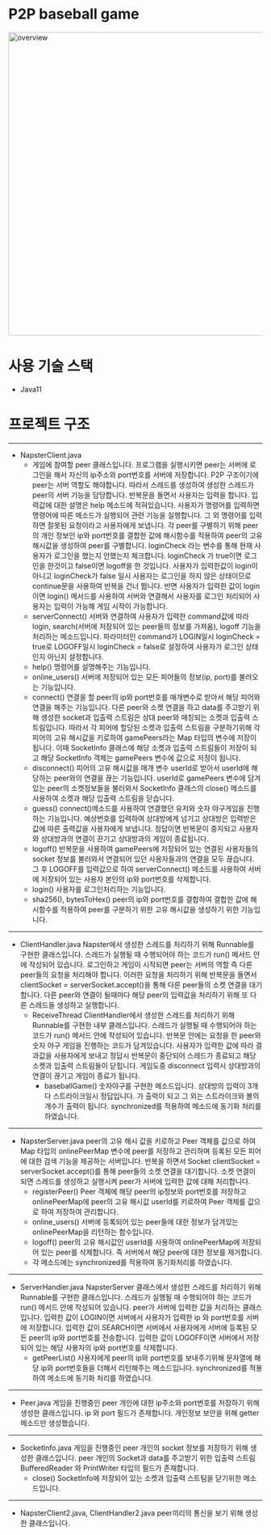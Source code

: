 # P2P baseball game
<img width="600px" alt="overview" src="https://user-images.githubusercontent.com/69111959/236689624-dfab058a-5e66-4082-a13a-597efb015dbf.png">


# 사용 기술 스택
* Java11


# 프로젝트 구조
***
* NapsterClient.java 
  * 게임에 참여할 peer 클래스입니다. 
  프로그램을 실행시키면 peer는 서버에 로그인을 해서 자신의 ip주소와 port번호를 서버에 저장합니다.
  P2P 구조이기에 peer는 서버 역할도 해야합니다. 따라서 스레드를 생성하여 생성한 스레드가 peer의 서버 기능을 담당합니다.
  반복문을 돌면서 사용자는 입력을 합니다. 입력값에 대한 설명은 help 메소드에 적혀있습니다.
  사용자가 명령어를 입력하면 명령어에 따른 메소드가 실행되어 관련 기능을 실행합니다. 그 외 명령어를 입력하면 잘못된 요청이라고 사용자에게 보냅니다.
  각 peer를 구별하기 위해 peer의 개인 정보인 ip와 port번호를 결합한 값에 해시함수를 적용하여 peer의 고유 해시값을 생성하여 peer를 구별합니다.
  loginCheck 라는 변수를 통해 현재 사용자가 로그인을 했는지 안했는지 체크합니다. loginCheck 가 true이면 로그인을 한것이고 false이면 logoff을 한 것입니다.
  사용자가 입력한값이 login이 아니고 loginCheck가 false 일시 사용자는 로그인을 하지 않은 상태이므로 continue문을 사용하여 반복을 건너 뜁니다.
  반면 사용자가 입력한 값이 login이면 login() 메서드를 사용하여 서버와 연결해서 사용자를 로그인 처리되어 사용자는 입력이 가능해 게임 시작이 가능합니다.
  * serverConnect()
    서버와 연결하여 사용자가 입력한 command값에 따라 login, search(서버에 저장되어 있는 peer들의 정보를 가져옴), logoff 기능을 처리하는 메소드입니다. 
    파라미터인 command가 LOGIN일시 loginCheck = true로 LOGOFF일시 loginCheck = false로 설정하여 사용자가 로그인 상태인지 아닌지 설정합니다.
  * help() 
    명령어를 설명해주는 기능입니다.
  * online_users()
    서버에 저장되어 있는 모든 피어들의 정보(ip, port)를 불러오는 기능입니다.
  * connect()
    연결을 할 peer의 ip와 port번호를 매개변수로 받아서 해당 피어와 연결을 해주는 기능입니다. 
    다른 peer와 소켓 연결을 하고 data를 주고받기 위해 생성한 socket과 입출력 스트림은 상대 peer와 매칭되는 소켓과 입출력 스트림입니다.
    따라서 각 피어에 할당된 소켓과 입출력 스트림을 구분하기위해 각 피어의 고유 해시값을 키로하여 gamePeers라는 Map 타입의 변수에 저장이 됩니다. 
    이때 SocketInfo 클래스에 해당 소켓과 입출력 스트림들이 저장이 되고 해당 SocketInfo 객체는 gamePeers 변수에 값으로 저장이 됩니다.
  * disconnect()
    피어의 고유 해시값을 매개 변수 userId로 받아서 userId에 해당하는 peer와의 연결을 끊는 기능입니다.
    userId로 gamePeers 변수에 담겨있는 peer의 소켓정보들을 불러와서 SocketInfo 클래스의 close() 메소드를 사용하여 소켓과 해당 입출력 스트림을 닫습니다.
  * guess()
    connect()메소드를 사용하여 연결했던 유저와 숫자 야구게임을 진행하는 기능입니다.
    예상번호를 입력하여 상대방에게 넘기고 상대방은 입력받은 값에 따른 출력값을 사용자에게 보냅니다.
    정답이면 반복문이 중지되고 사용자와 상대방과의 연결이 끈기고 상대방과의 게임이 종료됩니다.
  * logoff()
    반복문을 사용하여 gamePeers에 저장되어 있는 연결된 사용자들의 socket 정보를 불러와서 연결되어 있던 사용자들과의 연결을 모두 끊습니다.
    그 후 LOGOFF를 입력값으로 하여 serverConnect() 메소드를 사용하여 서버에 저장되어 있는 사용자 본인의 ip와 port번호를 삭제합니다.
  * login()
    사용자를 로그인처리하는 기능입니다. 
  * sha256(), bytesToHex()
    peer의 ip와 port번호를 결합하여 결합한 값에 해시함수를 적용하여 peer를 구분하기 위한 고유 해시값을 생성하기 위한 기능입니다.

***
* ClientHandler.java
  Napster에서 생성한 스레드를 처리하기 위해 Runnable를 구현한 클래스입니다.
  스레드가 실행될 때 수행되어야 하는 코드가 run() 메서드 안에 작성되어 있습니다.
  로그인하고 게임이 시작되면 peer는 서버의 역할 즉 다른 peer들의 요청을 처리해야 합니다. 
  이러한 요청을 처리하기 위해 반복문을 돌면서 clientSocket = serverSocket.accept()을 통해 다른 peer들의 소켓 연결을 대기합니다.
  다른 peer와 연결이 될때마다 해당 peer의 입력값을 처리하기 위해 또 다른 스레드들 생성하고 실행합니다.
  * ReceiveThread
    ClientHandler에서 생성한 스레드를 처리하기 위해 Runnable를 구현한 내부 클래스입니다.
    스레드가 실행될 때 수행되어야 하는 코드가 run() 메서드 안에 작성되어 있습니다.
    반복문 안에는 요청을 한 peer와 숫자 야구 게임을 진행하는 코드가 담겨있습니다. 
    사용자가 입력한 값에 따라 결과값을 사용자에게 보내고 정답시 반복문이 중단되어 스레드가 종료되고 해당 소켓과 입출력 스트림들이 닫힙니다.
    게임도중 disconnect 입력시 상대방과의 연결이 끊기고 게임이 종료가 됩니다.
    * baseballGame()
      숫자야구를 구현한 메소드입니다. 상대방의 입력이 3개다 스트라이크일시 정답입니다. 가 출력이 되고 그 외는 스트라이크와 볼의 개수가 출력이 됩니다.
      synchronized를 적용하여 메소드에 동기화 처리를 하였습니다.

***
* NapsterServer.java
  peer의 고유 해시 값을 키로하고 Peer 객체를 값으로 하여 Map 타입의 onlinePeerMap 변수에 peer를 저장하고 관리하며 등록된 모든 피어에 대한 검색 기능을 제공하는 서버입니다.
  반복을 하면서 Socket clientSocket = serverSocket.accept()를 통해 peer들의 소켓 연결을 대기합니다.
  소켓 연결이 되면 스레드를 생성하고 실행시켜 peer가 서버에 입력한 값에 대해 처리합니다.
  * registerPeer()
    Peer 객체에 해당 peer의 ip정보와 port번호를 저장하고 onlinePeerMap에 peer의 고유 해시값 userId를 키로하여 Peer 객체를 값으로 하여 저장하여 관리합니다.
  * online_users()
    서버에 등록되어 있는 peer들에 대한 정보가 담겨있는 onlinePeerMap을 리턴하는 함수입니다.
  * logoff()
    peer의 고유 해시값인 userId를 사용하여 onlinePeerMap에 저장되어 있는 peer를 삭제합니다. 즉 서버에서 해당 peer에 대한 정보를 제거합니다.
  * 각 메소드에는 synchronized를 적용하여 동기화처리를 하였습니다. 

***
* ServerHandler.java
  NapsterServer 클래스에서 생성한 스레드를 처리하기 위해 Runnable를 구현한 클래스입니다.
  스레드가 실행될 때 수행되어야 하는 코드가 run() 메서드 안에 작성되어 있습니다.
  peer가 서버에 입력한 값을 처리하는 클래스입니다. 
  입력한 값이 LOGIN이면 서버에서 사용자가 입력한 ip 와 port번호를 서버에 저장합니다.
  입력한 값이 SEARCH이면 서버에서 사용자에게 서버에 등록된 모든 peer의 ip와 port번호를 전송합니다.
  입력한 값이 LOGOFF이면 서버에서 저장되어 있는 해당 사용자의 ip와 port번호를 삭제합니다.  
  * getPeerList()
    사용자에게 peer의 ip와 port번호를 보내주기위해 문자열에 해당 ip와 port번호들을 더해서 리턴해주는 메소드입니다.
    synchronized를 적용하여 메소드에 동기화 처리를 하였습니다.

***
* Peer.java
  게임을 진행중인 peer 개인에 대한 ip주소와 port번호를 저장하기 위해 생성한 클래스입니다.
  ip 와 port 필드가 존재합니다.
  개인정보 보안을 위해 getter 메소드만 생성했습니다.
  
***
* SocketInfo.java
  게임을 진행중인 peer 개인의 socket 정보를 저장하기 위해 생성한 클래스입니다.
  peer 개인의 Socket과 data를 주고받기 위한 입출력 스트림 BufferedReader 와 PrintWriter 타입의 필드가 존재합니다.
  * close()
    SocketInfo에 저장되어 있는 소켓과 입출력 스트팀을 닫기위한 메소드입니다.

***
* NapsterClient2.java, ClientHandler2.java
  peer끼리의 통신을 보기 위해 생성한 클래스입니다.
